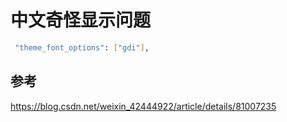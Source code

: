 
# 中文奇怪显示问题

 ``` bash
  "theme_font_options": ["gdi"],
 ```

## 参考
https://blog.csdn.net/weixin_42444922/article/details/81007235

